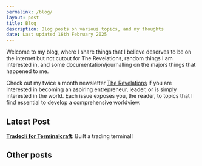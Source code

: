 ```yaml
---
permalink: /blog/
layout: post
title: Blog
description: Blog posts on various topics, and my thoughts
date: Last updated 16th February 2025
---
```


Welcome to my blog, where I share things that I believe deserves to be on the internet but not cutout for The Revelations, random things I am interested in, and some documentation/journalling on the majors things that happened to me.

Check out my twice a month newsletter [The Revelations](https://revelations.theluqmn.com) if you are interested in becoming an aspiring entrepreneur, leader, or is simply interested in the world. Each issue exposes you, the reader, to topics that I find essential to develop a comprehensive worldview.

## Latest Post

**[Tradecli for Terminalcraft](https://mahesh.is-a.dev/blog/tradecli)**: Built a trading terminal!

## Other posts

<!-- Sorted by date (latest).

**[Historical Intel CPUs](https://theluqmn.com/blog/historical-intel-cpus)**: Basic overview of Intel's historical CPUs and the changes to its microarchitecture.

**[High Seas 2024](https://theluqmn.com/blog/high-seas)**: My experience participating in the High Seas event hosted by Hack Club.

**[We are overstimulated](https://theluqmn.com/blog/we-are-overstimulated)**: A look into how modern technology has disconnected us from reality, the moment, and ourselves. -->

